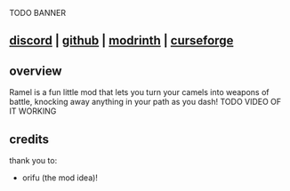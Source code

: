 TODO BANNER

## [discord](https://discord.gg/TN9gaXJ6E8) | [github](https://github.com/ix0rai/ramel) | [modrinth](https://modrinth.com/mod/ramel) | [curseforge](https://www.curseforge.com/minecraft/mc-mods/ramel)

## overview
Ramel is a fun little mod that lets you turn your camels into weapons of battle, knocking away anything in your path as you dash!
TODO VIDEO OF IT WORKING

## credits
thank you to:
- orifu (the mod idea)!
